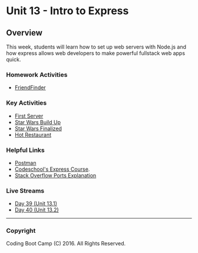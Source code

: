 # Unit 13 - Intro to Express

## Overview

This week, students will learn how to set up web servers with Node.js and how express allows web developers to make powerful fullstack web apps quick.

### Homework Activities

* [FriendFinder](2-Homework/Instructions/homework_instructions.md)

### Key Activities

* [First Server](1-Class-Content/13.1/Activities/01-FirstServer)
* [Star Wars Build Up](1-Class-Content/13.2/Activities/01-BuildUp)
* [Star Wars Finalized](1-Class-Content/13.2/Activities/03-ExtendedApp)
* [Hot Restaurant](1-Class-Content/13.3/Activities/01-HotRestaurant)

### Helpful Links

* [Postman](https://www.getpostman.com/)
* [Codeschool's Express Course](https://www.codeschool.com/courses/building-blocks-of-express-js).
* [Stack Overflow Ports Explanation](http://stackoverflow.com/questions/10182798/why-are-ports-below-1024-privileged)

### Live Streams

* [Day 39 (Unit 13.1)](https://codingbootcamp.hosted.panopto.com/Panopto/Pages/Viewer.aspx?id=5af9cd8d-2bf0-406d-a4ce-ef4dc57c3983)
* [Day 40 (Unit 13.2)](https://codingbootcamp.hosted.panopto.com/Panopto/Pages/Viewer.aspx?id=b00e708f-ba14-4382-bdd7-4bd5e197398f)

- - -

### Copyright

Coding Boot Camp (C) 2016. All Rights Reserved.

